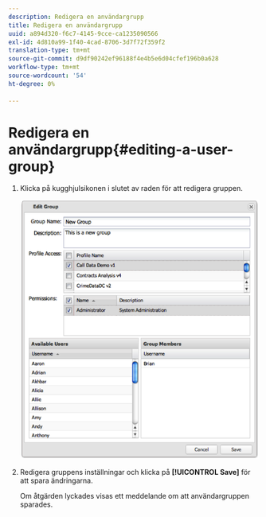 ```yaml
---
description: Redigera en användargrupp
title: Redigera en användargrupp
uuid: a894d320-f6c7-4145-9cce-ca1235090566
exl-id: 4d810a99-1f40-4cad-8706-3d7f72f359f2
translation-type: tm+mt
source-git-commit: d9df90242ef96188f4e4b5e6d04cfef196b0a628
workflow-type: tm+mt
source-wordcount: '54'
ht-degree: 0%

---
```


# Redigera en användargrupp{#editing-a-user-group}

1. Klicka på kugghjulsikonen i slutet av raden för att redigera gruppen.

   ![](assets/edit_user_group.png)

1. Redigera gruppens inställningar och klicka på **[!UICONTROL Save]** för att spara ändringarna.

   Om åtgärden lyckades visas ett meddelande om att användargruppen sparades.
